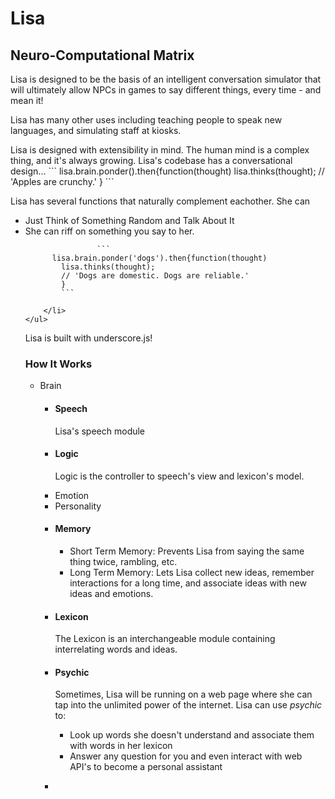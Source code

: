 <h1>Lisa</h1>
<h2>Neuro-Computational Matrix</h2>
<p>Lisa is designed to be the basis of an intelligent conversation simulator that will ultimately allow NPCs in games to say different things, every time - and mean it!<p>
<p>Lisa has many other uses including teaching people to speak new languages, and simulating staff at kiosks.</p>
<p>Lisa is designed with extensibility in mind. The human mind is a complex thing, and it's always growing. Lisa's codebase has a conversational design...
```
  lisa.brain.ponder().then{function(thought)
    lisa.thinks(thought);
    // 'Apples are crunchy.'
}
```
</p>
<p>
	Lisa has several functions that naturally complement eachother. She can
	<ul>
		<li>Just Think of Something Random and Talk About It</li>
		<li>She can riff on something you say to her.

					```
		  lisa.brain.ponder('dogs').then{function(thought)
		    lisa.thinks(thought);
		    // 'Dogs are domestic. Dogs are reliable.'
			}
			```

		</li>
	</ul>
</p>
<p>Lisa is built with underscore.js!</p>
<h3>How It Works</h3>
<ul>
  <li>Brain
  	<ul>
      <li>
      	<h4>Speech</h4>
      	<p>
      		Lisa's speech module
      	</p>
      </li>
      <li>
      	<h4>Logic</h4>
      	<p>
      		Logic is the controller to speech's view and lexicon's model.  
      	</p>
      </li>
      <li>Emotion</li>
      <li>Personality</li>
      <li>
      	<h4>Memory</h4>
      	<ul>
      		<li>
      			Short Term Memory: Prevents Lisa from saying the same thing twice, rambling, etc.
      		</li>
      		<li>
      			Long Term Memory: Lets Lisa collect new ideas, remember interactions for a long time, and associate ideas with new ideas and emotions.
      		</li>
      	</ul>
      </li>
      <li>
      	<h4>Lexicon</h4>
      	<p>
      		The Lexicon is an interchangeable module containing interrelating words and ideas. 
      	</p></li>
      <li>
        <h4>Psychic</h4>
        <p>
        	Sometimes, Lisa will be running on a web page where she can tap into the unlimited power of the internet. Lisa can use <i>psychic</i> to:
        	<ul>
        		<li>
        			Look up words she doesn't understand and associate them with words in her lexicon
        		</li>
        		<li>
        			Answer any question for you and even interact with web API's to become a personal assistant
        		</li>
        	</ul>
        </p>
      <li>
    </ul>
  </li>  
</ul>